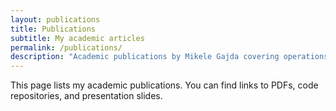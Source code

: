```yaml
---
layout: publications
title: Publications
subtitle: My academic articles
permalink: /publications/
description: "Academic publications by Mikele Gajda covering operations research, optimization algorithms, and sustainable transportation solutions."
---
```


This page lists my academic publications. You can find links to PDFs, code repositories, and presentation slides.